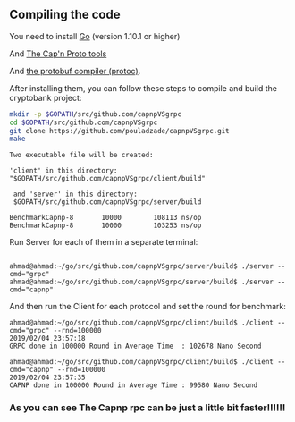 ## Compiling the code

You need to install [Go](https://golang.org/) (version 1.10.1 or higher)
<p>And <a href="https://capnproto.org/install.html" rel="nofollow">The Cap'n Proto tools</a>
<p>And  <a href="https://github.com/protocolbuffers/protobuf/releases" rel="nofollow"> the protobuf compiler (protoc)</a>.

After installing them, you can follow these steps to compile and build the cryptobank project:

```bash
mkdir -p $GOPATH/src/github.com/capnpVSgrpc
cd $GOPATH/src/github.com/capnpVSgrpc
git clone https://github.com/pouladzade/capnpVSgrpc.git
make
```
```
Two executable file will be created:

'client' in this directory:
"$GOPATH/src/github.com/capnpVSgrpc/client/build"

 and 'server' in this directory:
 $GOPATH/src/github.com/capnpVSgrpc/server/build
```

```
BenchmarkCapnp-8   	   10000	    108113 ns/op
BenchmarkCapnp-8   	   10000	    103253 ns/op
```

Run Server for each of them  in a separate terminal:
```

ahmad@ahmad:~/go/src/github.com/capnpVSgrpc/server/build$ ./server --cmd="grpc"
ahmad@ahmad:~/go/src/github.com/capnpVSgrpc/server/build$ ./server --cmd="capnp"
```

And then run the Client for each protocol and set the round for benchmark:
```
ahmad@ahmad:~/go/src/github.com/capnpVSgrpc/client/build$ ./client --cmd="grpc" --rnd=100000
2019/02/04 23:57:18 
GRPC done in 100000 Round in Average Time  : 102678 Nano Second

ahmad@ahmad:~/go/src/github.com/capnpVSgrpc/client/build$ ./client --cmd="capnp" --rnd=100000
2019/02/04 23:57:35 
CAPNP done in 100000 Round in Average Time : 99580 Nano Second
```

### As you can see The Capnp rpc can be just a little bit faster!!!!!!
